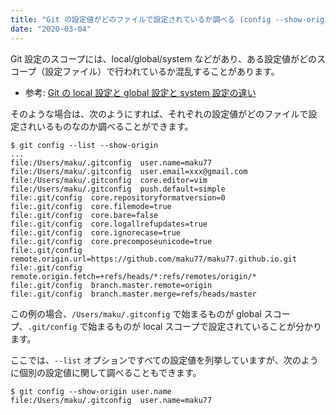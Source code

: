 ```yaml
---
title: "Git の設定値がどのファイルで設定されているか調べる (config --show-origin)"
date: "2020-03-04"
---
```


Git 設定のスコープには、local/global/system などがあり、ある設定値がどのスコープ（設定ファイル）で行われているか混乱することがあります。

- 参考: [Git の local 設定と global 設定と system 設定の違い](./local-global-system.html)

そのような場合は、次のようにすれば、それぞれの設定値がどのファイルで設定されいるものなのか調べることができます。

```
$ git config --list --show-origin
...
file:/Users/maku/.gitconfig  user.name=maku77
file:/Users/maku/.gitconfig  user.email=xxx@gmail.com
file:/Users/maku/.gitconfig  core.editor=vim
file:/Users/maku/.gitconfig  push.default=simple
file:.git/config  core.repositoryformatversion=0
file:.git/config  core.filemode=true
file:.git/config  core.bare=false
file:.git/config  core.logallrefupdates=true
file:.git/config  core.ignorecase=true
file:.git/config  core.precomposeunicode=true
file:.git/config  remote.origin.url=https://github.com/maku77/maku77.github.io.git
file:.git/config  remote.origin.fetch=+refs/heads/*:refs/remotes/origin/*
file:.git/config  branch.master.remote=origin
file:.git/config  branch.master.merge=refs/heads/master
```

この例の場合、`/Users/maku/.gitconfig` で始まるものが global スコープ、`.git/config` で始まるものが local スコープで設定されていることが分かります。

ここでは、`--list` オプションですべての設定値を列挙していますが、次のように個別の設定値に関して調べることもできます。

```
$ git config --show-origin user.name
file:/Users/maku/.gitconfig  user.name=maku77
```

